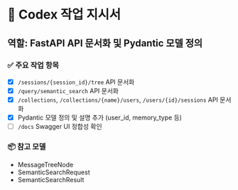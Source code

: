 # 🧾 Codex 작업 지시서

## 역할: FastAPI API 문서화 및 Pydantic 모델 정의

### ✅ 주요 작업 항목
- [x] `/sessions/{session_id}/tree` API 문서화
- [x] `/query/semantic_search` API 문서화
- [x] `/collections`, `/collections/{name}/users`, `/users/{id}/sessions` API 문서화
- [x] Pydantic 모델 정의 및 설명 추가 (user_id, memory_type 등)
- [ ] `/docs` Swagger UI 정합성 확인

### 📦 참고 모델
- MessageTreeNode
- SemanticSearchRequest
- SemanticSearchResult
